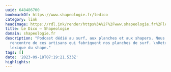 ```yaml
---
uuid: 648486700
bookmarkOf: https://www.shapeologie.fr/ledico
category: link
headImage: https://rdl.ink/render/https%3A%2F%2Fwww.shapeologie.fr%2Fledico
title: Le Dico — Shapeologie
domain: shapeologie.fr
description: "Podcast dédié au surf, aux planches et aux shapers. Nous allons à la
  rencontre de ces artisans qui fabriquent nos planches de surf. \nRetrouvez notre
  lexique du shape."
tags: []
date: '2023-09-18T07:19:21.533Z'
highlights:
---
```




